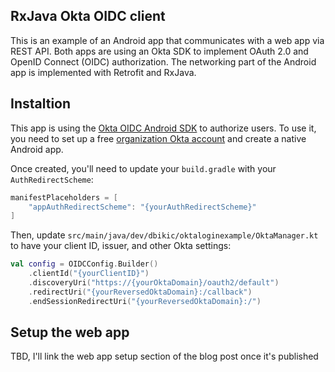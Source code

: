 ## RxJava Okta OIDC client

This is an example of an Android app that communicates with a web app via REST API. Both apps are using an Okta SDK to implement OAuth 2.0 and OpenID Connect (OIDC) authorization. The networking part of the Android app is implemented with Retrofit and RxJava.

## Instaltion
This app is using the [Okta OIDC Android SDK](https://github.com/okta/okta-oidc-android) to authorize users. To use it, you need to set up a free [organization Okta account](https://developer.okta.com/signup/) and create a native Android app.

Once created, you'll need to update your `build.gradle` with your `AuthRedirectScheme`:

```gradle
manifestPlaceholders = [
    "appAuthRedirectScheme": "{yourAuthRedirectScheme}"
]
```
Then, update `src/main/java/dev/dbikic/oktaloginexample/OktaManager.kt` to have your client ID, issuer, and other Okta settings:
```kotlin
val config = OIDCConfig.Builder()
    .clientId("{yourClientID}")
    .discoveryUri("https://{yourOktaDomain}/oauth2/default")
    .redirectUri("{yourReversedOktaDomain}:/callback")
    .endSessionRedirectUri("{yourReversedOktaDomain}:/")
```

## Setup the web app
TBD, I'll link the web app setup section of the blog post once it's published